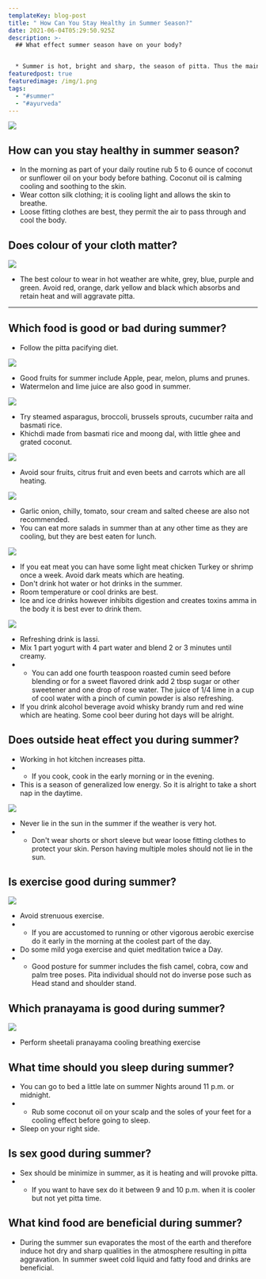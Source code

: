 ```yaml
---
templateKey: blog-post
title: " How Can You Stay Healthy in Summer Season?"
date: 2021-06-04T05:29:50.925Z
description: >-
  ## What effect summer season have on your body?


  * Summer is hot, bright and sharp, the season of pitta. Thus the main recommendation for everyone, especially for individuals whose prakriti is primary pitta, is to keep cool and not allow pitta dosha to become aggravated.
featuredpost: true
featuredimage: /img/1.png
tags:
  - "#summer"
  - "#ayurveda"
---
```

<!--StartFragment-->

<style>

::-webkit-scrollbar{

width: 10px;

}

::-webkit-scrollbar-track{

border-radius: 5px;

box-shadow: inset 0 0 10px rgba(0,0,0,0.25 green, blue, alpha);

}

::-webkit-scrollbar-thumb {

border-radius: 5px;

background-color: #009578;

}

::-webkit-scrollbar-thumb :hover{

background-color: #6dcdb1;

}

</style>

<!--EndFragment-->

<!--StartFragment-->

[![](https://1.bp.blogspot.com/-H9B3cbTNr7g/YLh-sWchuiI/AAAAAAAAAeQ/BypLjZdZAwkK6EbsMSmZKpNuOQW260NuwCNcBGAsYHQ/s320/1.png)](https://www.blogger.com/u/1/blog/post/edit/7168298537165131910/660222429431923536#)

## How can you stay healthy in summer season?

* In the morning as part of your daily routine rub 5 to 6 ounce of coconut or sunflower oil on your body before bathing. Coconut oil is calming cooling and soothing to the skin.
* Wear cotton silk clothing; it is cooling light and allows the skin to breathe.
* Loose fitting clothes are best, they permit the air to pass through and cool the body.

## Does colour of your cloth matter?

[![](https://1.bp.blogspot.com/-dgWHudX2uSE/YLh-2N6RnII/AAAAAAAAAeY/hzBgxmALU7kU06kTAQQubXM6MTqebthqQCNcBGAsYHQ/s320/2.png)](https://www.blogger.com/u/1/blog/post/edit/7168298537165131910/660222429431923536#)

* The best colour to wear in hot weather are white, grey, blue, purple and green. Avoid red, orange, dark yellow and black which absorbs and retain heat and will aggravate pitta.

- - -

## Which food is good or bad during summer?

* Follow the pitta pacifying diet.

[![](https://1.bp.blogspot.com/-kjYettCOwAw/YLh_BiqzfUI/AAAAAAAAAeg/u9EckBFpfGMiKg_DAW_UqKbjQB6lc-BjgCNcBGAsYHQ/s320/3.png)](https://www.blogger.com/u/1/blog/post/edit/7168298537165131910/660222429431923536#)

* Good fruits for summer include Apple, pear, melon, plums and prunes.
* Watermelon and lime juice are also good in summer.

[![](https://1.bp.blogspot.com/-QLt_-mnLUvc/YLh_ObzGz_I/AAAAAAAAAeo/i04WdCN8644QC-UXVgb_H4p2XosSRyVwwCNcBGAsYHQ/s320/4.png)](https://www.blogger.com/u/1/blog/post/edit/7168298537165131910/660222429431923536#)

* Try steamed asparagus, broccoli, brussels sprouts, cucumber raita and basmati rice.
* Khichdi made from basmati rice and moong dal, with little ghee and grated coconut.

[![](https://1.bp.blogspot.com/-TIWPZoBSbEc/YLh_dOslrmI/AAAAAAAAAew/_XBPcfHD4poSJ-GO19aA6V1MtSNTo13HwCNcBGAsYHQ/s320/5.png)](https://www.blogger.com/u/1/blog/post/edit/7168298537165131910/660222429431923536#)

* Avoid sour fruits, citrus fruit and even beets and carrots which are all heating.

[![](https://1.bp.blogspot.com/-lsKdlG2Rh9I/YLh_mJMQKzI/AAAAAAAAAe4/FIEzHHORZK8tgEdMKqxF-36Q9ywhdli6QCNcBGAsYHQ/s320/6.png)](https://www.blogger.com/u/1/blog/post/edit/7168298537165131910/660222429431923536#)

* Garlic onion, chilly, tomato, sour cream and salted cheese are also not recommended.
* You can eat more salads in summer than at any other time as they are cooling, but they are best eaten for lunch.

[![](https://1.bp.blogspot.com/-fQIXHRfTrdw/YLh_yI_M9oI/AAAAAAAAAfA/y2yKev_A9QYMF4YatkM3j5flTjWpfD6-QCNcBGAsYHQ/s320/7.png)](https://www.blogger.com/u/1/blog/post/edit/7168298537165131910/660222429431923536#)

* If you eat meat you can have some light meat chicken Turkey or shrimp once a week. Avoid dark meats which are heating.
* Don't drink hot water or hot drinks in the summer.
* Room temperature or cool drinks are best.
* Ice and ice drinks however inhibits digestion and creates toxins amma in the body it is best ever to drink them.

[![](https://1.bp.blogspot.com/-5zjVTajBbhg/YLh_6D6Ee-I/AAAAAAAAAfI/pt501q46yN4DiafDfWC0-RQv5C_nUPDlACNcBGAsYHQ/s320/8.png)](https://www.blogger.com/u/1/blog/post/edit/7168298537165131910/660222429431923536#)

* Refreshing drink is lassi.
* Mix 1 part yogurt with 4 part water and blend 2 or 3 minutes until creamy.
* * You can add one fourth teaspoon roasted cumin seed before blending or for a sweet flavored drink add 2 tbsp sugar or other sweetener and one drop of rose water. The juice of 1/4 lime in a cup of cool water with a pinch of cumin powder is also refreshing.
* If you drink alcohol beverage avoid whisky brandy rum and red wine which are heating. Some cool beer during hot days will be alright.

## Does outside heat effect you during summer?

* Working in hot kitchen increases pitta.
* * If you cook, cook in the early morning or in the evening.
* This is a season of generalized low energy. So it is alright to take a short nap in the daytime.

[![](https://1.bp.blogspot.com/-iNflRKiW-N8/YLiAE20jEvI/AAAAAAAAAfQ/XjV2jEFHa9ElIsHLv7rnevZsHcdD-xCRQCNcBGAsYHQ/s320/9.png)](https://www.blogger.com/u/1/blog/post/edit/7168298537165131910/660222429431923536#)

* Never lie in the sun in the summer if the weather is very hot.
* * Don't wear shorts or short sleeve but wear loose fitting clothes to protect your skin. Person having multiple moles should not lie in the sun.

## Is exercise good during summer?

[![](https://1.bp.blogspot.com/-QafVGMwpV28/YLiAJnhkI2I/AAAAAAAAAfY/gQvAAl500IMbesTuUnynatvvK56jvJ91ACNcBGAsYHQ/s320/10.png)](https://www.blogger.com/u/1/blog/post/edit/7168298537165131910/660222429431923536#)

* Avoid strenuous exercise.
* * If you are accustomed to running or other vigorous aerobic exercise do it early in the morning at the coolest part of the day.
* Do some mild yoga exercise and quiet meditation twice a Day.
* * Good posture for summer includes the fish camel, cobra, cow and palm tree poses. Pita individual should not do inverse pose such as Head stand and shoulder stand.

## Which pranayama is good during summer?

[![](https://1.bp.blogspot.com/-9UNmPyuMfjk/YLiAQAF78JI/AAAAAAAAAfc/FcKyA_O6cZIO-Lg9EV3_TU9JWF7_ERqCwCNcBGAsYHQ/s320/11.png)](https://www.blogger.com/u/1/blog/post/edit/7168298537165131910/660222429431923536#)

* Perform sheetali pranayama cooling breathing exercise

## What time should you sleep during summer?

* You can go to bed a little late on summer Nights around 11 p.m. or midnight.
* * Rub some coconut oil on your scalp and the soles of your feet for a cooling effect before going to sleep.
* Sleep on your right side.

## Is sex good during summer?

* Sex should be minimize in summer, as it is heating and will provoke pitta.
* * If you want to have sex do it between 9 and 10 p.m. when it is cooler but not yet pitta time.

## What kind food are beneficial during summer?

* During the summer sun evaporates the most of the earth and therefore induce hot dry and sharp qualities in the atmosphere resulting in pitta aggravation. In summer sweet cold liquid and fatty food and drinks are beneficial.

<!--EndFragment-->